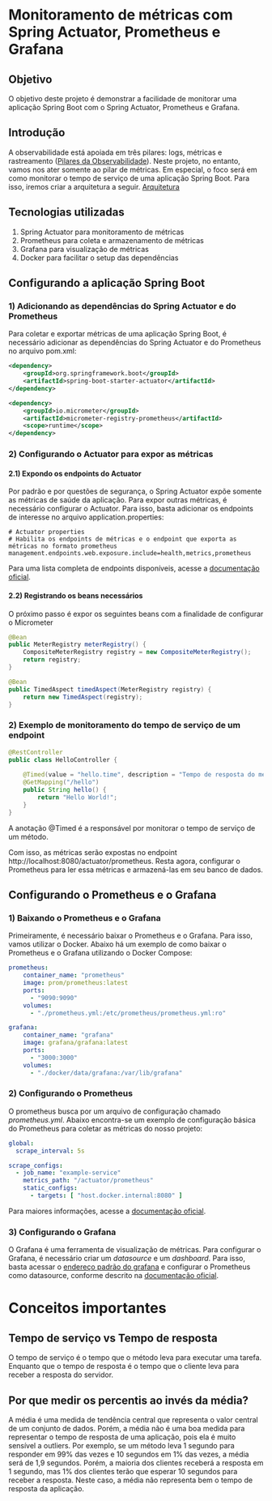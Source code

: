 # Monitoramento de métricas com Spring Actuator, Prometheus e Grafana


## Objetivo
O objetivo deste projeto é demonstrar a facilidade de monitorar uma aplicação Spring Boot com o Spring Actuator, Prometheus e Grafana.

## Introdução
A observabilidade está apoiada em três pilares: logs, métricas e rastreamento ([Pilares da Observabilidade](docs/img/observabilidade-pilares.png)). 
Neste projeto, no entanto, vamos nos ater somente ao pilar de métricas. 
Em especial, o foco será em como monitorar o tempo de serviço de uma aplicação Spring Boot.
Para isso, iremos criar a arquitetura a seguir.
[Arquitetura](docs/img/arquitetura.png)


## Tecnologias utilizadas
1. Spring Actuator para monitoramento de métricas
2. Prometheus para coleta e armazenamento de métricas
3. Grafana para visualização de métricas
4. Docker para facilitar o setup das dependências


## Configurando a aplicação Spring Boot


### 1) Adicionando as dependências do Spring Actuator e do Prometheus
Para coletar e exportar métricas de uma aplicação Spring Boot, é necessário adicionar as dependências do Spring Actuator e do Prometheus no arquivo pom.xml:

```xml
<dependency>
    <groupId>org.springframework.boot</groupId>
    <artifactId>spring-boot-starter-actuator</artifactId>
</dependency>

<dependency>
    <groupId>io.micrometer</groupId>
    <artifactId>micrometer-registry-prometheus</artifactId>
    <scope>runtime</scope>
</dependency>
```


### 2) Configurando o Actuator para expor as métricas


#### 2.1) Expondo os endpoints do Actuator

Por padrão e por questões de segurança, o Spring Actuator expõe somente as métricas de saúde da aplicação. 
Para expor outras métricas, é necessário configurar o Actuator.
Para isso, basta adicionar os endpoints de interesse no arquivo application.properties:

```properties
# Actuator properties
# Habilita os endpoints de métricas e o endpoint que exporta as métricas no formato prometheus
management.endpoints.web.exposure.include=health,metrics,prometheus
```
Para uma lista completa de endpoints disponíveis, acesse a [documentação oficial](https://docs.spring.io/spring-boot/docs/2.2.x/reference/html/production-ready-features.html#production-ready-endpoints).


#### 2.2) Registrando os beans necessários

O próximo passo é expor os seguintes beans com a finalidade de configurar o Micrometer
```java
@Bean
public MeterRegistry meterRegistry() {
    CompositeMeterRegistry registry = new CompositeMeterRegistry();
    return registry;
}

@Bean
public TimedAspect timedAspect(MeterRegistry registry) {
    return new TimedAspect(registry);
}
```

### 2) Exemplo de monitoramento do tempo de serviço de um endpoint
```java
@RestController
public class HelloController {
    
    @Timed(value = "hello.time", description = "Tempo de resposta do método hello")
    @GetMapping("/hello")
    public String hello() {
        return "Hello World!";
    }
}
```
A anotação @Timed é a responsável por monitorar o tempo de serviço de um método.

Com isso, as métricas serão expostas no endpoint http://localhost:8080/actuator/prometheus.
Resta agora, configurar o Prometheus para ler essa métricas e armazená-las em seu banco de dados.

## Configurando o Prometheus e o Grafana

### 1) Baixando o Prometheus e o Grafana

Primeiramente, é necessário baixar o Prometheus e o Grafana. Para isso, vamos utilizar o Docker. 
Abaixo há um exemplo de como baixar o Prometheus e o Grafana utilizando o Docker Compose:

```yaml
prometheus:
    container_name: "prometheus"
    image: prom/prometheus:latest
    ports:
      - "9090:9090"
    volumes:
      - "./prometheus.yml:/etc/prometheus/prometheus.yml:ro"

grafana:
    container_name: "grafana"
    image: grafana/grafana:latest
    ports:
      - "3000:3000"
    volumes:
      - "./docker/data/grafana:/var/lib/grafana"
```

### 2) Configurando o Prometheus
O prometheus busca por um arquivo de configuração chamado *prometheus.yml*.
Abaixo encontra-se um exemplo de configuração básica do Prometheus para coletar as métricas do nosso projeto:

```yaml
global:
  scrape_interval: 5s

scrape_configs:
  - job_name: "example-service"
    metrics_path: "/actuator/prometheus"
    static_configs:
      - targets: [ "host.docker.internal:8080" ]
```

Para maiores informações, acesse a [documentação oficial](https://prometheus.io/docs/prometheus/latest/configuration/configuration/).

### 3) Configurando o Grafana
O Grafana é uma ferramenta de visualização de métricas. Para configurar o Grafana, é necessário criar um *datasource* e um *dashboard*.
Para isso, basta acessar o [endereço padrão do grafana](http://localhost:3030) e configurar o Prometheus como datasource, conforme descrito na [documentação oficial](https://grafana.com/docs/grafana/latest/datasources/prometheus/).


# Conceitos importantes

## Tempo de serviço vs Tempo de resposta
O tempo de serviço é o tempo que o método leva para executar uma tarefa.
Enquanto que o tempo de resposta é o tempo que o cliente leva para receber a resposta do servidor.

## Por que medir os percentis ao invés da média?
A média é uma medida de tendência central que representa o valor central de um conjunto de dados.
Porém, a média não é uma boa medida para representar o tempo de resposta de uma aplicação, pois ela é muito sensível a outliers.
Por exemplo, se um método leva 1 segundo para responder em 99% das vezes e 10 segundos em 1% das vezes, a média será de 1,9 segundos.
Porém, a maioria dos clientes receberá a resposta em 1 segundo, mas 1% dos clientes terão que esperar 10 segundos para receber a resposta.
Neste caso, a média não representa bem o tempo de resposta da aplicação.
